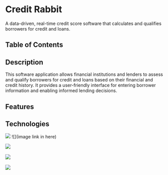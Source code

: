 # Credit Rabbit 

A data-driven, real-time credit score software that calculates and qualifies borrowers for credit and loans.

## Table of Contents

## Description 

This software application allows financial institutions and lenders to assess and qualify borrowers for credit and loans based on their financial and credit history. It provides a user-friendly interface for entering borrower information and enabling informed lending decisions.

## Features



## Technologies
![](https://img.shields.io/badge/React-20232A?style=for-the-badge&logo=react&logoColor=61DAFB)
![](image link in here)

![](https://img.shields.io/badge/JavaScript-F7DF1E?style=for-the-badge&logo=javascript&logoColor=black)
![]()

![](https://img.shields.io/badge/Express.js-404D59?style=for-the-badge)
![]()

![](https://img.shields.io/badge/Netlify-00C7B7?style=for-the-badge&logo=netlify&logoColor=white)
![]()

![]()
![]()

![]()
![]()

